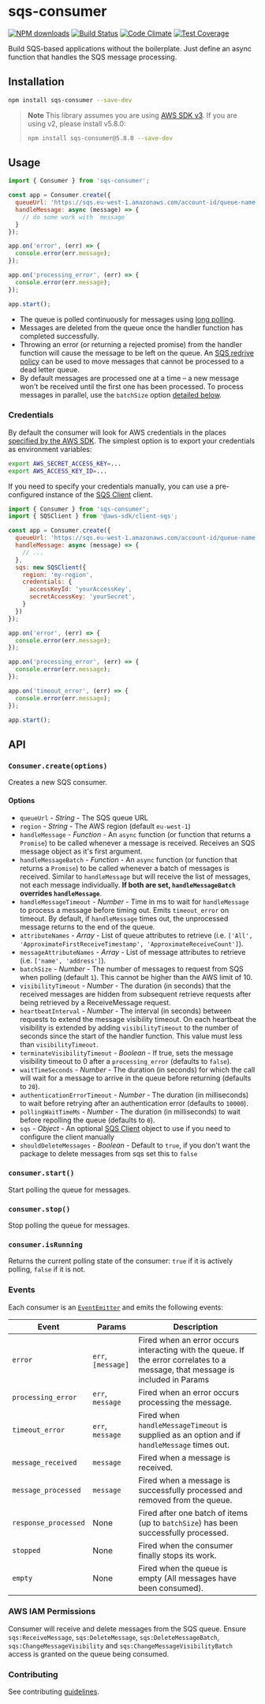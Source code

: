 # sqs-consumer

[![NPM downloads](https://img.shields.io/npm/dm/sqs-consumer.svg?style=flat)](https://npmjs.org/package/sqs-consumer)
[![Build Status](https://github.com/bbc/sqs-consumer/actions/workflows/test.yml/badge.svg?branch=main)](https://github.com/bbc/sqs-consumer/actions/workflows/test.yml)
[![Code Climate](https://codeclimate.com/github/BBC/sqs-consumer/badges/gpa.svg)](https://codeclimate.com/github/BBC/sqs-consumer)
[![Test Coverage](https://codeclimate.com/github/BBC/sqs-consumer/badges/coverage.svg)](https://codeclimate.com/github/BBC/sqs-consumer)

Build SQS-based applications without the boilerplate. Just define an async function that handles the SQS message processing.

## Installation

```bash
npm install sqs-consumer --save-dev
```

> **Note**
> This library assumes you are using [AWS SDK v3](https://docs.aws.amazon.com/AWSJavaScriptSDK/v3/latest/clients/client-sqs/index.html). If you are using v2, please install v5.8.0:
>
> ```bash
> npm install sqs-consumer@5.8.0 --save-dev
> ```

## Usage

```js
import { Consumer } from 'sqs-consumer';

const app = Consumer.create({
  queueUrl: 'https://sqs.eu-west-1.amazonaws.com/account-id/queue-name',
  handleMessage: async (message) => {
    // do some work with `message`
  }
});

app.on('error', (err) => {
  console.error(err.message);
});

app.on('processing_error', (err) => {
  console.error(err.message);
});

app.start();
```

- The queue is polled continuously for messages using [long polling](http://docs.aws.amazon.com/AWSSimpleQueueService/latest/SQSDeveloperGuide/sqs-long-polling.html).
- Messages are deleted from the queue once the handler function has completed successfully.
- Throwing an error (or returning a rejected promise) from the handler function will cause the message to be left on the queue. An [SQS redrive policy](http://docs.aws.amazon.com/AWSSimpleQueueService/latest/SQSDeveloperGuide/SQSDeadLetterQueue.html) can be used to move messages that cannot be processed to a dead letter queue.
- By default messages are processed one at a time – a new message won't be received until the first one has been processed. To process messages in parallel, use the `batchSize` option [detailed below](#options).

### Credentials

By default the consumer will look for AWS credentials in the places [specified by the AWS SDK](http://docs.aws.amazon.com/AWSJavaScriptSDK/guide/node-configuring.html#Setting_AWS_Credentials). The simplest option is to export your credentials as environment variables:

```bash
export AWS_SECRET_ACCESS_KEY=...
export AWS_ACCESS_KEY_ID=...
```

If you need to specify your credentials manually, you can use a pre-configured instance of the [SQS Client](https://docs.aws.amazon.com/AWSJavaScriptSDK/v3/latest/clients/client-sqs/classes/sqsclient.html) client.

```js
import { Consumer } from 'sqs-consumer';
import { SQSClient } from '@aws-sdk/client-sqs';

const app = Consumer.create({
  queueUrl: 'https://sqs.eu-west-1.amazonaws.com/account-id/queue-name',
  handleMessage: async (message) => {
    // ...
  },
  sqs: new SQSClient({
    region: 'my-region',
    credentials: {
      accessKeyId: 'yourAccessKey',
      secretAccessKey: 'yourSecret',
    }
  })
});

app.on('error', (err) => {
  console.error(err.message);
});

app.on('processing_error', (err) => {
  console.error(err.message);
});

app.on('timeout_error', (err) => {
  console.error(err.message);
});

app.start();
```

## API

### `Consumer.create(options)`

Creates a new SQS consumer.

#### Options

- `queueUrl` - _String_ - The SQS queue URL
- `region` - _String_ - The AWS region (default `eu-west-1`)
- `handleMessage` - _Function_ - An `async` function (or function that returns a `Promise`) to be called whenever a message is received. Receives an SQS message object as it's first argument.
- `handleMessageBatch` - _Function_ - An `async` function (or function that returns a `Promise`) to be called whenever a batch of messages is received. Similar to `handleMessage` but will receive the list of messages, not each message individually. **If both are set, `handleMessageBatch` overrides `handleMessage`**.
- `handleMessageTimeout` - _Number_ - Time in ms to wait for `handleMessage` to process a message before timing out. Emits `timeout_error` on timeout. By default, if `handleMessage` times out, the unprocessed message returns to the end of the queue.
- `attributeNames` - _Array_ - List of queue attributes to retrieve (i.e. `['All', 'ApproximateFirstReceiveTimestamp', 'ApproximateReceiveCount']`).
- `messageAttributeNames` - _Array_ - List of message attributes to retrieve (i.e. `['name', 'address']`).
- `batchSize` - _Number_ - The number of messages to request from SQS when polling (default `1`). This cannot be higher than the AWS limit of 10.
- `visibilityTimeout` - _Number_ - The duration (in seconds) that the received messages are hidden from subsequent retrieve requests after being retrieved by a ReceiveMessage request.
- `heartbeatInterval` - _Number_ - The interval (in seconds) between requests to extend the message visibility timeout. On each heartbeat the visibility is extended by adding `visibilityTimeout` to the number of seconds since the start of the handler function. This value must less than `visibilityTimeout`.
- `terminateVisibilityTimeout` - _Boolean_ - If true, sets the message visibility timeout to 0 after a `processing_error` (defaults to `false`).
- `waitTimeSeconds` - _Number_ - The duration (in seconds) for which the call will wait for a message to arrive in the queue before returning (defaults to `20`).
- `authenticationErrorTimeout` - _Number_ - The duration (in milliseconds) to wait before retrying after an authentication error (defaults to `10000`).
- `pollingWaitTimeMs` - _Number_ - The duration (in milliseconds) to wait before repolling the queue (defaults to `0`).
- `sqs` - _Object_ - An optional [SQS Client](https://docs.aws.amazon.com/AWSJavaScriptSDK/v3/latest/clients/client-sqs/classes/sqsclient.html) object to use if you need to configure the client manually
- `shouldDeleteMessages` - _Boolean_ - Default to `true`, if you don't want the package to delete messages from sqs set this to `false`

### `consumer.start()`

Start polling the queue for messages.

### `consumer.stop()`

Stop polling the queue for messages.

### `consumer.isRunning`

Returns the current polling state of the consumer: `true` if it is actively polling, `false` if it is not.

### Events

Each consumer is an [`EventEmitter`](http://nodejs.org/api/events.html) and emits the following events:

| Event                | Params             | Description                                                                                                                     |
| -------------------- | ------------------ | ------------------------------------------------------------------------------------------------------------------------------- |
| `error`              | `err`, `[message]` | Fired when an error occurs interacting with the queue. If the error correlates to a message, that message is included in Params |
| `processing_error`   | `err`, `message`   | Fired when an error occurs processing the message.                                                                              |
| `timeout_error`      | `err`, `message`   | Fired when `handleMessageTimeout` is supplied as an option and if `handleMessage` times out.                                    |
| `message_received`   | `message`          | Fired when a message is received.                                                                                               |
| `message_processed`  | `message`          | Fired when a message is successfully processed and removed from the queue.                                                      |
| `response_processed` | None               | Fired after one batch of items (up to `batchSize`) has been successfully processed.                                             |
| `stopped`            | None               | Fired when the consumer finally stops its work.                                                                                 |
| `empty`              | None               | Fired when the queue is empty (All messages have been consumed).                                                                |

### AWS IAM Permissions

Consumer will receive and delete messages from the SQS queue. Ensure `sqs:ReceiveMessage`, `sqs:DeleteMessage`, `sqs:DeleteMessageBatch`, `sqs:ChangeMessageVisibility` and `sqs:ChangeMessageVisibilityBatch` access is granted on the queue being consumed.

### Contributing

See contributing [guidelines](https://github.com/bbc/sqs-consumer/blob/main/.github/CONTRIBUTING.md).
